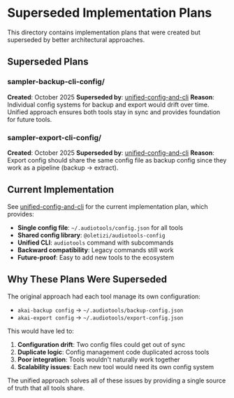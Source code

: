 # Superseded Implementation Plans

This directory contains implementation plans that were created but superseded by better architectural approaches.

## Superseded Plans

### sampler-backup-cli-config/
**Created**: October 2025
**Superseded by**: [unified-config-and-cli](../unified-config-and-cli/)
**Reason**: Individual config systems for backup and export would drift over time. Unified approach ensures both tools stay in sync and provides foundation for future tools.

### sampler-export-cli-config/
**Created**: October 2025
**Superseded by**: [unified-config-and-cli](../unified-config-and-cli/)
**Reason**: Export config should share the same config file as backup config since they work as a pipeline (backup → extract).

## Current Implementation

See [unified-config-and-cli](../unified-config-and-cli/) for the current implementation plan, which provides:

- **Single config file**: `~/.audiotools/config.json` for all tools
- **Shared config library**: `@oletizi/audiotools-config`
- **Unified CLI**: `audiotools` command with subcommands
- **Backward compatibility**: Legacy commands still work
- **Future-proof**: Easy to add new tools to the ecosystem

## Why These Plans Were Superseded

The original approach had each tool manage its own configuration:
- `akai-backup config` → `~/.audiotools/backup-config.json`
- `akai-export config` → `~/.audiotools/export-config.json`

This would have led to:
1. **Configuration drift**: Two config files could get out of sync
2. **Duplicate logic**: Config management code duplicated across tools
3. **Poor integration**: Tools wouldn't naturally work together
4. **Scalability issues**: Each new tool would need its own config system

The unified approach solves all of these issues by providing a single source of truth that all tools share.
